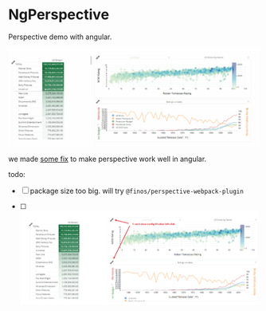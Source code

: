 # NgPerspective

Perspective demo with angular.

![perspective](docs\perspective.gif)

we made [some fix](FIX.MD) to make perspective work well in angular.

todo:

-   [ ]  package size too big. will try `@finos/perspective-webpack-plugin`
-   [ ]  <img src="docs\Snipaste_2021-10-21_14-11-23.png" alt="image" style="zoom: 50%;" />



